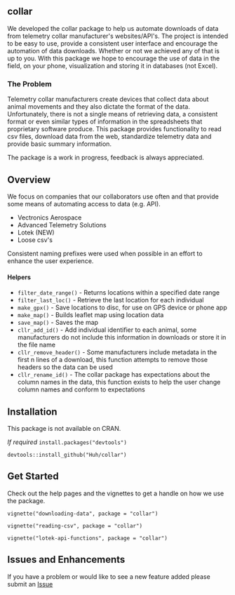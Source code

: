 ## collar

We developed the collar package to help us automate downloads of data from telemetry collar manufacturer's websites/API's. The project is intended to be easy to use, provide a consistent user interface and encourage the automation of data downloads. Whether or not we achieved any of that is up to you. With this package we hope to encourage the use of data in the field, on your phone, visualization and storing it in databases (not Excel).

### The Problem

Telemetry collar manufacturers create devices that collect data about animal movements and they also dictate the format of the data. Unfortunately, there is not a single means of retrieving data, a consistent format or even similar types of information in the spreadsheets that proprietary software produce. This package provides functionality to read csv files, download data from the web, standardize telemetry data and provide basic summary information. 

The package is a work in progress, feedback is always appreciated.

## Overview

We focus on companies that our collaborators use often and that provide some means of automating access to data (e.g. API).

- Vectronics Aerospace
- Advanced Telemetry Solutions
- Lotek (NEW)
- Loose csv's

Consistent naming prefixes were used when possible in an effort to enhance the user experience.

#### Helpers

- `filter_date_range()` - Returns locations within a specified date range
- `filter_last_loc()` - Retrieve the last location for each individual
- `make_gpx()` - Save locations to disc, for use on GPS device or phone app
- `make_map()` - Builds leaflet map using location data
- `save_map()` - Saves the map
- `cllr_add_id()` - Add individual identifier to each animal, some manufacturers do not include this information in downloads or store it in the file name
- `cllr_remove_header()` - Some manufacturers include metadata in the first n lines of a download, this function attempts to remove those headers so the data can be used
- `cllr_rename_id()` - The collar package has expectations about the column names in the data, this function exists to help the user change column names and conform to expectations


## Installation

This package is not available on CRAN.

*If required*
`install.packages("devtools")`

`devtools::install_github("Huh/collar")`

## Get Started

Check out the help pages and the vignettes to get a handle on how we use the package.

`vignette("downloading-data", package = "collar")`

`vignette("reading-csv", package = "collar")`

`vignette("lotek-api-functions", package = "collar")`

## Issues and Enhancements

If you have a problem or would like to see a new feature added please submit an [Issue](https://github.com/Huh/collar/issues)

